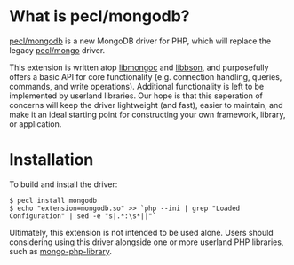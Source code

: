 # What is pecl/mongodb?

[pecl/mongodb](https://github.com/mongodb/mongo-php-driver) is a new MongoDB
driver for PHP, which will replace the legacy
[pecl/mongo](https://github.com/mongodb/mongo-php-driver-legacy) driver.

This extension is written atop
[libmongoc](https://github.com/mongodb/mongo-c-driver) and
[libbson](https://github.com/mongodb/libbson), and purposefully offers a basic
API for core functionality (e.g. connection handling, queries, commands, and
write operations). Additional functionality is left to be implemented by
userland libraries. Our hope is that this seperation of concerns will keep the
driver lightweight (and fast), easier to maintain, and make it an ideal starting
point for constructing your own framework, library, or application.

# Installation

To build and install the driver:

```
$ pecl install mongodb
$ echo "extension=mongodb.so" >> `php --ini | grep "Loaded Configuration" | sed -e "s|.*:\s*||"`
```

Ultimately, this extension is not intended to be used alone. Users should
considering using this driver alongside one or more userland PHP libraries, such
as [mongo-php-library](https://github.com/mongodb/mongo-php-library).
